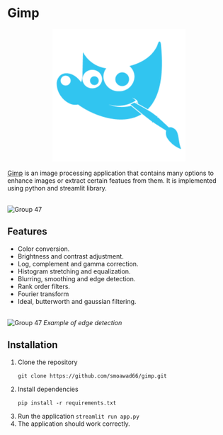 <h1>Gimp</h1>
<p align="center">
  <img src="./images/logo2.png" width="300px" height="300px" alt="Group 47"/>
</p>
<p><a href="https://gimpol.streamlit.app">Gimp</a> is an image processing application that contains many options to enhance images or extract certain featues from them. It is implemented using python and streamlit library.</p>

<br>

<img src="https://github.com/user-attachments/assets/b30716b4-967e-4eec-bef2-b729ccf3c0f7" alt="Group 47"/>

<h2>Features</h2>
<ul>
  <li>Color conversion.</li>
  <li>Brightness and contrast adjustment.</li>
  <li>Log, complement and gamma correction.</li>
  <li>Histogram stretching and equalization.</li>
  <li>Blurring, smoothing and edge detection.</li>
  <li>Rank order filters.</li>
  <li>Fourier transform</li>
  <li>Ideal, butterworth and gaussian filtering.</li>
</ul>
<br>

<img src="https://github.com/user-attachments/assets/0f58f0a1-0011-4ee5-b744-de4104815567" alt="Group 47"/>
    <i>Example of edge detection</i>
<br>

<h2>Installation</h2>
<ol>
  <li>Clone the repository<pre><code>git clone https://github.com/smoawad66/gimp.git</code></pre></li>
  <li>Install dependencies<pre><code>pip install -r requirements.txt</code></pre></li>
  <li>Run the application <code>streamlit run app.py</code></li>
  <li>The application should work correctly.</li>
</ol>
